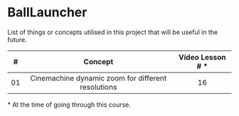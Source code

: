 # BallLauncher

List of things or concepts utilised in this project that will be useful in the future.

|  #  |                      Concept                       | Video Lesson # \* |
| :-: | :------------------------------------------------: | :---------------: |
| 01  | Cinemachine dynamic zoom for different resolutions |        16         |

\* At the time of going through this course.
